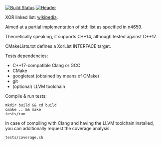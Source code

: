[![Build Status](https://travis-ci.org/rdbuf/XorList.svg?branch=master)](https://travis-ci.org/rdbuf/XorList)
[![Header](https://img.shields.io/badge/single%20header-master-blue.svg)](https://github.com/rdbuf/XorList/blob/master/include/XorList.hpp)

XOR linked list: [wikipedia](https://en.wikipedia.org/wiki/XOR_linked_list).

Aimed at a partial implementation of std::list as specified in [n4659](http://www.open-std.org/jtc1/sc22/wg21/docs/papers/2017/n4659.pdf).

Theoretically speaking, it supports C++14, although tested against C++17.

CMakeLists.txt defines a XorList INTERFACE target.

Tests dependencies:
- C++17-compatible Clang or GCC
- CMake
- googletest (obtained by means of CMake)
- git
- (optional) LLVM toolchain

Compile & run tests:
```
mkdir build && cd build
cmake .. && make
tests/run
```

In case of compiling with Clang and having the LLVM toolchain installed, you can additionally request the coverage analysis:
```
tests/coverage.sh
```
